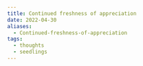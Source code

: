 ```yaml
---
title: Continued freshness of appreciation
date: 2022-04-30
aliases:
  - Continued-freshness-of-appreciation
tags:
  - thoughts
  - seedlings
---
```


